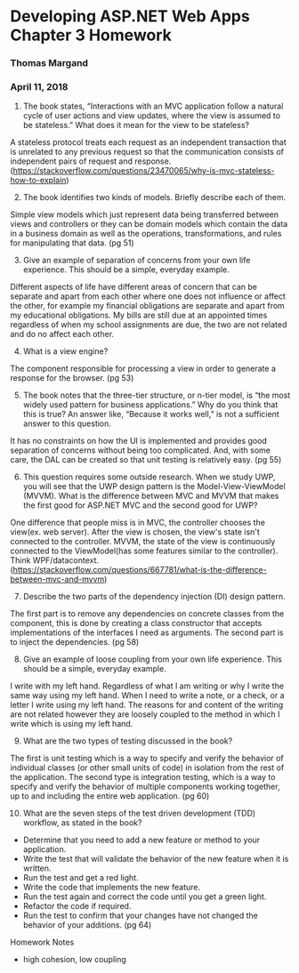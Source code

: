 # Developing ASP.NET Web Apps Chapter 3 Homework
### Thomas Margand
### April 11, 2018

1. The book states, “Interactions with an MVC application follow a natural cycle of user actions and view
updates, where the view is assumed to be stateless.” What does it mean for the view to be stateless?

A stateless protocol treats each request as an independent transaction that is unrelated to any previous request so that the communication consists of independent pairs of request and response.
(https://stackoverflow.com/questions/23470065/why-is-mvc-stateless-how-to-explain)

2. The book identifies two kinds of models. Briefly describe each of them.

Simple view models which just represent data being transferred between views and controllers or they can be domain models which contain the data in a business domain as well as the operations, transformations, and rules for manipulating that data. (pg 51)

3. Give an example of separation of concerns from your own life experience. This should be a simple,
everyday example.

Different aspects of life have different areas of concern that can be separate and apart from each other where one does not influence or affect the other, for example my financial obligations are separate and apart from my educational obligations.  My bills are still due at an appointed times regardless of when my school assignments are due, the two are not related and do no affect each other.

4. What is a view engine?

The component responsible for processing a view in order to generate a response for the browser. (pg 53)

5. The book notes that the three-tier structure, or n-tier model, is “the most widely used pattern for
business applications.” Why do you think that this is true? An answer like, “Because it works well,”
is not a sufficient answer to this question.

It has no constraints on how the UI is implemented and provides good separation of concerns without being too complicated. And, with some care, the DAL can be created so that unit testing is relatively easy. (pg 55)

6. This question requires some outside research. When we study UWP, you will see that the UWP design
pattern is the Model-View-ViewModel (MVVM). What is the difference between MVC and MVVM
that makes the first good for ASP.NET MVC and the second good for UWP?

One difference that people miss is in MVC, the controller chooses the view(ex. web server). After the view is chosen, the view's state isn't connected to the controller. MVVM, the state of the view is continuously connected to the ViewModel(has some features similar to the controller). Think WPF/datacontext.
(https://stackoverflow.com/questions/667781/what-is-the-difference-between-mvc-and-mvvm)

7. Describe the two parts of the dependency injection (DI) design pattern.

The first part is to remove any dependencies on concrete classes from the component, this is done by creating a class constructor that accepts implementations of the interfaces I need as arguments. The second part is to inject the dependencies. (pg 58)

8. Give an example of loose coupling from your own life experience. This should be a simple, everyday
example.

I write with my left hand.  Regardless of what I am writing or why I write the same way using my left hand.  When I need to write a note, or a check, or a letter I write using my left hand.  The reasons for and content of the writing are not related however they are loosely coupled to the method in which I write which is using my left hand.

9. What are the two types of testing discussed in the book?

The first is unit testing which is a way to specify and verify the behavior of individual classes (or other small units of code) in isolation from the rest of the application. The second type is integration testing, which is a way to specify and verify the behavior of multiple components working together, up to and including the entire web application. (pg 60)

10. What are the seven steps of the test driven development (TDD) workflow, as stated in the book?

 - Determine that you need to add a new feature or method to your application.
 - Write the test that will validate the behavior of the new feature when it is written.
 - Run the test and get a red light.
 - Write the code that implements the new feature.
 - Run the test again and correct the code until you get a green light.
 - Refactor the code if required.
 - Run the test to confirm that your changes have not changed the behavior of your additions.
 (pg 64)



Homework Notes

 - high cohesion, low coupling
